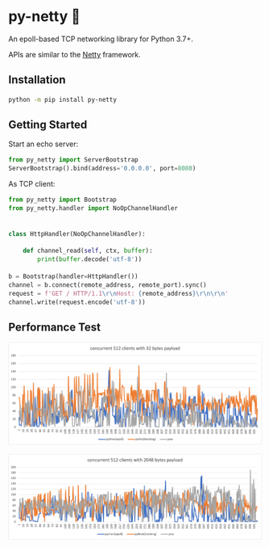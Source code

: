 # py-netty :rocket:

An epoll-based TCP networking library for Python 3.7+.

APIs are similar to the [Netty](https://netty.io/) framework.



## Installation

```bash
python -m pip install py-netty
```

## Getting Started

Start an echo server:

```python
from py_netty import ServerBootstrap
ServerBootstrap().bind(address='0.0.0.0', port=8080)
```

As TCP client:

```python
from py_netty import Bootstrap
from py_netty.handler import NoOpChannelHandler


class HttpHandler(NoOpChannelHandler):

    def channel_read(self, ctx, buffer):
        print(buffer.decode('utf-8'))

b = Bootstrap(handler=HttpHandler())
channel = b.connect(remote_address, remote_port).sync()
request = f'GET / HTTP/1.1\r\nHost: {remote_address}\r\n\r\n'
channel.write(request.encode('utf-8'))
```

## Performance Test

![Example](https://raw.githubusercontent.com/ruanhao/py-netty/master/rtts_512_32.png)

![Example](https://raw.githubusercontent.com/ruanhao/py-netty/master/rtts_512_2048.png)


